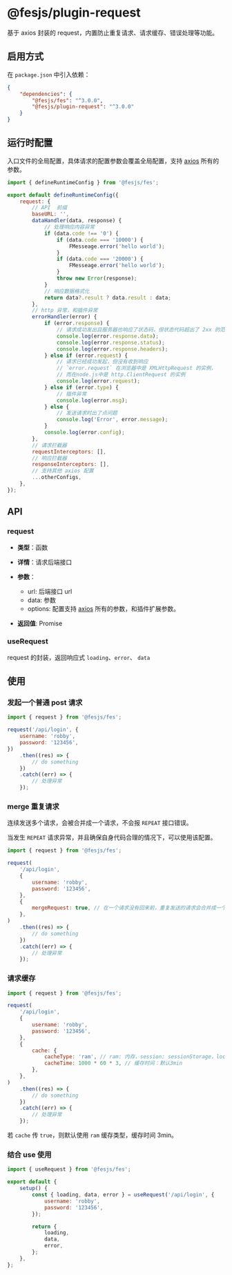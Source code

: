 # @fesjs/plugin-request

基于 axios 封装的 request，内置防止重复请求、请求缓存、错误处理等功能。

## 启用方式

在 `package.json` 中引入依赖：

```json
{
    "dependencies": {
        "@fesjs/fes": "^3.0.0",
        "@fesjs/plugin-request": "^3.0.0"
    }
}
```

## 运行时配置

入口文件的全局配置，具体请求的配置参数会覆盖全局配置，支持 [axios](https://axios-http.com/zh/docs/req_config) 所有的参数。

```js
import { defineRuntimeConfig } from '@fesjs/fes';

export default defineRuntimeConfig({
    request: {
        // API  前缀
        baseURL: '',
        dataHandler(data, response) {
            // 处理响应内容异常
            if (data.code !== '0') {
                if (data.code === '10000') {
                    FMesseage.error('hello world');
                }
                if (data.code === '20000') {
                    FMesseage.error('hello world');
                }
                throw new Error(response);
            }
            // 响应数据格式化
            return data?.result ? data.result : data;
        },
        // http 异常，和插件异常
        errorHandler(error) {
            if (error.response) {
                // 请求成功发出且服务器也响应了状态码，但状态代码超出了 2xx 的范围
                console.log(error.response.data);
                console.log(error.response.status);
                console.log(error.response.headers);
            } else if (error.request) {
                // 请求已经成功发起，但没有收到响应
                // `error.request` 在浏览器中是 XMLHttpRequest 的实例，
                // 而在node.js中是 http.ClientRequest 的实例
                console.log(error.request);
            } else if (error.type) {
                // 插件异常
                console.log(error.msg);
            } else {
                // 发送请求时出了点问题
                console.log('Error', error.message);
            }
            console.log(error.config);
        },
        // 请求拦截器
        requestInterceptors: [],
        // 响应拦截器
        responseInterceptors: [],
        // 支持其他 axios 配置
        ...otherConfigs,
    },
});
```

## API

### request

-   **类型**：函数

-   **详情**：请求后端接口
-   **参数**：

    -   url: 后端接口 url
    -   data: 参数
    -   options: 配置支持 [axios](https://axios-http.com/zh/docs/req_config) 所有的参数，和插件扩展参数。

-   **返回值**: Promise

### useRequest

request 的封装，返回响应式 `loading`、`error`、 `data`

## 使用

### 发起一个普通 post 请求

```js
import { request } from '@fesjs/fes';

request('/api/login', {
    username: 'robby',
    password: '123456',
})
    .then((res) => {
        // do something
    })
    .catch((err) => {
        // 处理异常
    });
```

### merge 重复请求

连续发送多个请求，会被合并成一个请求，不会报 `REPEAT` 接口错误。

当发生 `REPEAT` 请求异常，并且确保自身代码合理的情况下，可以使用该配置。

```js
import { request } from '@fesjs/fes';

request(
    '/api/login',
    {
        username: 'robby',
        password: '123456',
    },
    {
        mergeRequest: true, // 在一个请求没有回来前，重复发送的请求会合并成一个请求
    },
)
    .then((res) => {
        // do something
    })
    .catch((err) => {
        // 处理异常
    });
```

### 请求缓存

```js
import { request } from '@fesjs/fes';

request(
    '/api/login',
    {
        username: 'robby',
        password: '123456',
    },
    {
        cache: {
            cacheType: 'ram', // ram: 内存，session: sessionStorage，local：localStorage
            cacheTime: 1000 * 60 * 3, // 缓存时间：默认3min
        },
    },
)
    .then((res) => {
        // do something
    })
    .catch((err) => {
        // 处理异常
    });
```

若 `cache` 传 `true`，则默认使用 `ram` 缓存类型，缓存时间 3min。

### 结合 use 使用

```js
import { useRequest } from '@fesjs/fes';

export default {
    setup() {
        const { loading, data, error } = useRequest('/api/login', {
            username: 'robby',
            password: '123456',
        });

        return {
            loading,
            data,
            error,
        };
    },
};
```
